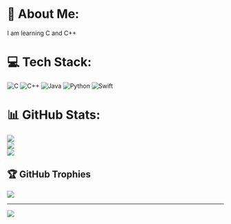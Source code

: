 # 💫 About Me:
I am learning C and C++


# 💻 Tech Stack:
![C](https://img.shields.io/badge/c-%2300599C.svg?style=for-the-badge&logo=c&logoColor=white) ![C++](https://img.shields.io/badge/c++-%2300599C.svg?style=for-the-badge&logo=c%2B%2B&logoColor=white) ![Java](https://img.shields.io/badge/java-%23ED8B00.svg?style=for-the-badge&logo=openjdk&logoColor=white) ![Python](https://img.shields.io/badge/python-3670A0?style=for-the-badge&logo=python&logoColor=ffdd54) ![Swift](https://img.shields.io/badge/swift-F54A2A?style=for-the-badge&logo=swift&logoColor=white)
# 📊 GitHub Stats:
![](https://github-readme-stats.vercel.app/api?username=CppHacker-dev&theme=dark&hide_border=false&include_all_commits=false&count_private=false)<br/>
![](https://github-readme-streak-stats.herokuapp.com/?user=CppHacker-dev&theme=dark&hide_border=false)<br/>
![](https://github-readme-stats.vercel.app/api/top-langs/?username=CppHacker-dev&theme=dark&hide_border=false&include_all_commits=false&count_private=false&layout=compact)

## 🏆 GitHub Trophies
![](https://github-profile-trophy.vercel.app/?username=CppHacker-dev&theme=radical&no-frame=false&no-bg=true&margin-w=4)

---
[![](https://visitcount.itsvg.in/api?id=CppHacker-dev&icon=0&color=0)](https://visitcount.itsvg.in)

<!-- Proudly created with GPRM ( https://gprm.itsvg.in ) -->
